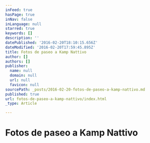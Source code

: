 ```yaml
---
inFeed: true
hasPage: true
inNav: false
inLanguage: null
starred: true
keywords: []
description: ''
datePublished: '2016-02-20T18:10:15.656Z'
dateModified: '2016-02-20T17:59:45.895Z'
title: Fotos de paseo a Kamp Nattivo
author: []
authors: []
publisher:
  name: null
  domain: null
  url: null
  favicon: null
sourcePath: _posts/2016-02-20-fotos-de-paseo-a-kamp-nattivo.md
published: true
url: fotos-de-paseo-a-kamp-nattivo/index.html
_type: Article

---
```

# Fotos de paseo a Kamp Nattivo